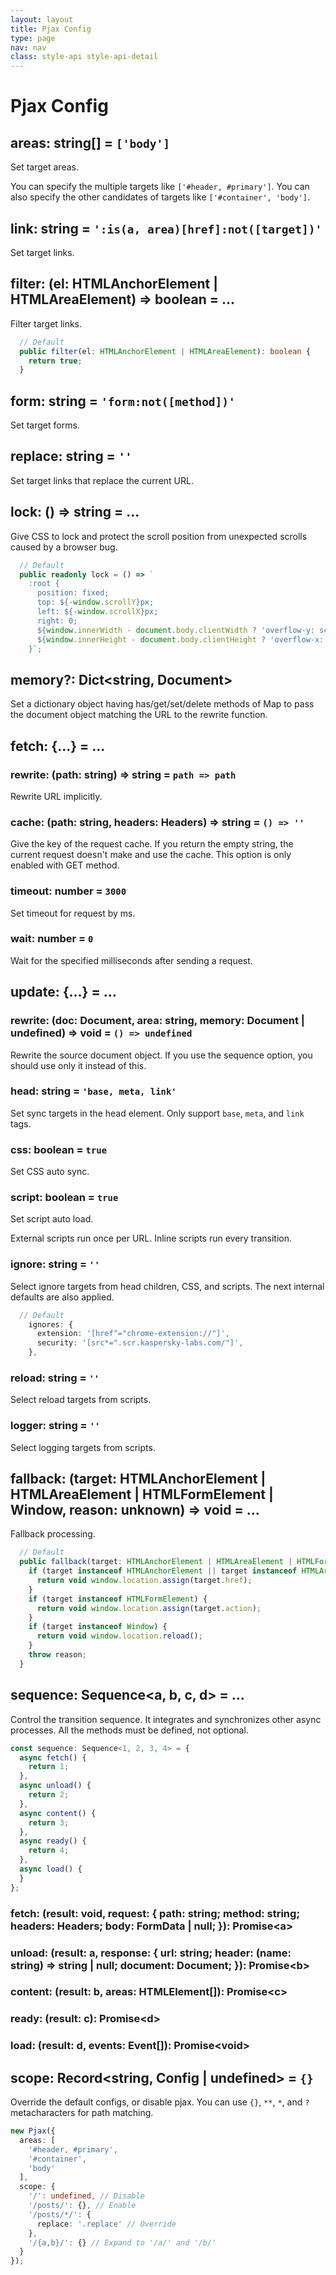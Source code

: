 ```yaml
---
layout: layout
title: Pjax Config
type: page
nav: nav
class: style-api style-api-detail
---
```


# Pjax Config

## areas: string[] = `['body']`

Set target areas.

You can specify the multiple targets like `['#header, #primary']`.
You can also specify the other candidates of targets like `['#container', 'body']`.

## link: string = `':is(a, area)[href]:not([target])'`

Set target links.

## filter: (el: HTMLAnchorElement | HTMLAreaElement) => boolean = ...

Filter target links.

```ts
  // Default
  public filter(el: HTMLAnchorElement | HTMLAreaElement): boolean {
    return true;
  }
```

## form: string = `'form:not([method])'`

Set target forms.

## replace: string = `''`

Set target links that replace the current URL.

## lock: () => string = ...

Give CSS to lock and protect the scroll position from unexpected scrolls caused by a browser bug.

```ts
  // Default
  public readonly lock = () => `
    :root {
      position: fixed;
      top: ${-window.scrollY}px;
      left: ${-window.scrollX}px;
      right: 0;
      ${window.innerWidth - document.body.clientWidth ? 'overflow-y: scroll;' : ''}
      ${window.innerHeight - document.body.clientHeight ? 'overflow-x: scroll;' : ''}
    }`;
```

## memory?: Dict<string, Document>

Set a dictionary object having has/get/set/delete methods of Map to pass the document object matching the URL to the rewrite function.

## fetch: {...} = ...

### rewrite: (path: string) => string = `path => path`

Rewrite URL implicitly.

### cache: (path: string, headers: Headers) => string = `() => ''`

Give the key of the request cache.
If you return the empty string, the current request doesn't make and use the cache.
This option is only enabled with GET method.

### timeout: number = `3000`

Set timeout for request by ms.

### wait: number = `0`

Wait for the specified milliseconds after sending a request.

## update: {...} = ...

### rewrite: (doc: Document, area: string, memory: Document | undefined) => void = `() => undefined`

Rewrite the source document object.
If you use the sequence option, you should use only it instead of this.

### head: string = `'base, meta, link'`

Set sync targets in the head element. Only support `base`, `meta`, and `link` tags.

### css: boolean = `true`

Set CSS auto sync.

### script: boolean = `true`

Set script auto load.

External scripts run once per URL.
Inline scripts run every transition.

### ignore: string = `''`

Select ignore targets from head children, CSS, and scripts.
The next internal defaults are also applied.

```ts
  // Default
    ignores: {
      extension: '[href^="chrome-extension://"]',
      security: '[src*=".scr.kaspersky-labs.com/"]',
    },
```

### reload: string = `''`

Select reload targets from scripts.

### logger: string = `''`

Select logging targets from scripts.

## fallback: (target: HTMLAnchorElement | HTMLAreaElement | HTMLFormElement | Window, reason: unknown) => void = ...

Fallback processing.

```ts
  // Default
  public fallback(target: HTMLAnchorElement | HTMLAreaElement | HTMLFormElement | Window, reason: unknown): void {
    if (target instanceof HTMLAnchorElement || target instanceof HTMLAreaElement) {
      return void window.location.assign(target.href);
    }
    if (target instanceof HTMLFormElement) {
      return void window.location.assign(target.action);
    }
    if (target instanceof Window) {
      return void window.location.reload();
    }
    throw reason;
  }
```

## sequence: Sequence<a, b, c, d> = ...

Control the transition sequence.
It integrates and synchronizes other async processes.
All the methods must be defined, not optional.

```ts
const sequence: Sequence<1, 2, 3, 4> = {
  async fetch() {
    return 1;
  },
  async unload() {
    return 2;
  },
  async content() {
    return 3;
  },
  async ready() {
    return 4;
  },
  async load() {
  }
};
```

### fetch: (result: void, request: { path: string; method: string; headers: Headers; body: FormData | null; }): Promise\<a>

### unload: (result: a, response: { url: string; header: (name: string) => string | null; document: Document; }): Promise\<b>

### content: (result: b, areas: HTMLElement[]): Promise\<c>

### ready: (result: c): Promise\<d>

### load: (result: d, events: Event[]): Promise\<void>

## scope: Record<string, Config | undefined> = `{}`

Override the default configs, or disable pjax.
You can use `{}`, `**`, `*`, and `?` metacharacters for path matching.

```ts
new Pjax({
  areas: [
    '#header, #primary',
    '#container',
    'body'
  ],
  scope: {
    '/': undefined, // Disable
    '/posts/': {}, // Enable
    '/posts/*/': {
      replace: '.replace' // Override
    },
    '/{a,b}/': {} // Expand to '/a/' and '/b/'
  }
});
```
